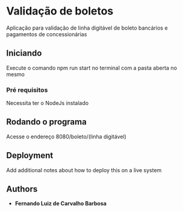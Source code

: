 # Validação de boletos
Aplicação para validação de linha digitável de boleto bancários e pagamentos de concessionárias 

## Iniciando
Execute o comando npm run start no terminal com a pasta aberta no mesmo

### Pré requisitos

Necessita ter o NodeJs instalado 

## Rodando o programa

Acesse o endereço 8080/boleto/(linha digitável) 


## Deployment

Add additional notes about how to deploy this on a live system

## Authors

* **Fernando Luiz de Carvalho Barbosa** 


